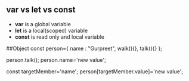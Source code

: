 ## var vs let vs  const
* **var** is a global variable
* **let** is a local(scoped) variable
* **const** is read only and local variable


##Object
const person={
name : "Gurpreet",
walk(){},
talk(){}
};

person.talk();
person.name='new value';

const targetMember='name';
person[targetMember.value]='new value';
